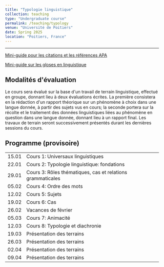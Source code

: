 ```yaml
---
title: "Typologie linguistique"
collection: teaching
type: "Undergraduate course"
permalink: /teaching/typology
venue: "Université de Poitiers"
date: Spring 2025
location: "Poitiers, France"
---
```


-----------------------------------------------------------------------------------------------



[Mini-guide pour les citations et les références APA](./ils/supports/APA.pdf)

[Mini-guide sur les gloses en linguistique](./ils/supports/Gloses.pdf)


## Modalités d'évaluation
Le cours sera évalué sur la base d'un travail de terrain linguistique, effectué en groupe, donnant lieu à deux évaluations écrites. La première consistera en la rédaction d'un rapport théorique sur un phénomène à choix dans une langue donnée, à partir des sujets vus en cours; la seconde portera sur la récolte et le traitement des données linguistiques liées au phénomène en question dans une langue donnée, donnant lieu à un rapport final. Les travaux de terrain seront successivement présentés durant les dernières sessions du cours.



## Programme (provisoire)

|   |                  |  |
|---|------------------|--|
| 15.01 | Cours 1: Universaux linguistiques     | |
| 22.01 | Cours 2: Typologie linguistique: fondations | |
| 29.01 | Cours 3: Rôles thématiques, cas et relations grammaticales      | |
| 05.02 | Cours 4: Ordre des mots      | |
| 12.02 | Cours 5: Sujets     | |
| 19.02 | Cours 6: Cas     | |
| 26.02 | Vacances de février     | |
| 05.03 | Cours 7: Animacité | |
| 12.03 | Cours 8: Typologie et diachronie |  |
| 19.03 | Présentation des terrains  |  |
| 26.03 | Présentation des terrains  |  |
| 02.04 | Présentation des terrains  | |
| 09.04 | Présentation des terrains  | |
